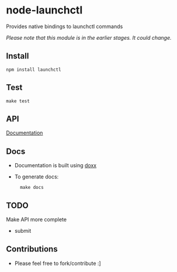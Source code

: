 # node-launchctl

Provides native bindings to launchctl commands

*Please note that this module is in the earlier stages. It could change.*

## Install

    npm install launchctl

## Test

    make test

## API

 [Documentation](http://evanlucas.github.io/node-launchctl)

## Docs

- Documentation is built using [doxx](https://github.com/FGRibreau/doxx)
- To generate docs:

        make docs


## TODO

Make API more complete

- submit


## Contributions
- Please feel free to fork/contribute :]

